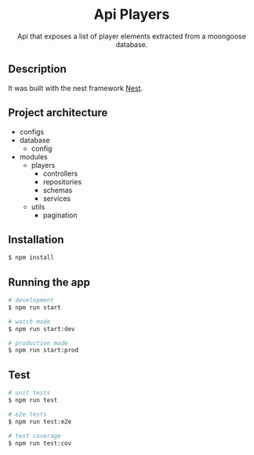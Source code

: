   <h1 align="center"> 
    Api Players 
  </h1>

  <p align="center">
    Api that exposes a list of player elements extracted from a moongoose database.
  </p>

## Description

It was built with the nest framework [Nest](https://github.com/nestjs/nest).

## Project architecture
- configs
- database
  - config
- modules 
  - players 
    - controllers
    - repositories
    - schemas
    - services
  - utils
    - pagination
    
## Installation

```bash
$ npm install
```

## Running the app

```bash
# development
$ npm run start

# watch mode
$ npm run start:dev

# production mode
$ npm run start:prod
```

## Test

```bash
# unit tests
$ npm run test

# e2e tests
$ npm run test:e2e

# test coverage
$ npm run test:cov
```
